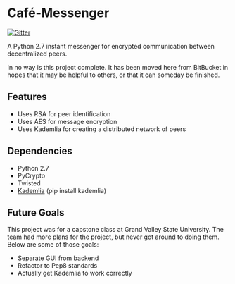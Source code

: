# Café-Messenger

[![Gitter](https://badges.gitter.im/Join%20Chat.svg)](https://gitter.im/PhasecoreX/Caf-Messenger?utm_source=badge&utm_medium=badge&utm_campaign=pr-badge&utm_content=badge)

A Python 2.7 instant messenger for encrypted communication between decentralized peers.

In no way is this project complete. It has been moved here from BitBucket in hopes that it may be helpful to others, or that it can someday be finished.

## Features
* Uses RSA for peer identification
* Uses AES for message encryption
* Uses Kademlia for creating a distributed network of peers

## Dependencies
* Python 2.7
* PyCrypto
* Twisted
* [Kademlia](https://github.com/bmuller/kademlia) (pip install kademlia)

## Future Goals
This project was for a capstone class at Grand Valley State University. The team had more plans for the project, but never got around to doing them. Below are some of those goals:
* Separate GUI from backend
* Refactor to Pep8 standards
* Actually get Kademlia to work correctly
